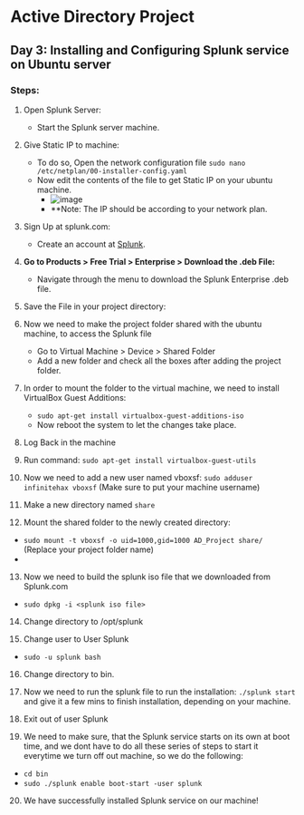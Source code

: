 # Active Directory Project

## Day 3: Installing and Configuring Splunk service on Ubuntu server

### Steps:

1. Open Splunk Server:
   - Start the Splunk server machine.

2. Give Static IP to machine:
   - To do so, Open the network configuration file
     `sudo nano /etc/netplan/00-installer-config.yaml`
   - Now edit the contents of the file to get Static IP on your ubuntu machine.
      - ![image](https://github.com/user-attachments/assets/b9970753-667f-4566-9e8d-9feacd9565ba)
      - **Note: The IP should be according to your network plan.

3. Sign Up at splunk.com:
   - Create an account at [Splunk](https://www.splunk.com).

4. **Go to Products > Free Trial > Enterprise > Download the .deb File:**
   - Navigate through the menu to download the Splunk Enterprise .deb file.

5. Save the File in your project directory:

6. Now we need to make the project folder shared with the ubuntu machine, to access the Splunk file
   - Go to Virtual Machine > Device > Shared Folder
   - Add a new folder and check all the boxes after adding the project folder.

7. In order to mount the folder to the virtual machine, we need to install VirtualBox Guest Additions:
   - `sudo apt-get install virtualbox-guest-additions-iso`
   - Now reboot the system to let the changes take place.

8. Log Back in the machine
   
9. Run command: `sudo apt-get install virtualbox-guest-utils`
 
10. Now we need to add a new user named vboxsf: `sudo adduser infinitehax vboxsf` (Make sure to put your machine username)
 
11. Make a new directory named `share`

12. Mount the shared folder to the newly created directory:
   - 	`sudo mount -t vboxsf -o uid=1000,gid=1000 AD_Project share/` (Replace your project folder name)
   - 	
13. Now we need to build the splunk iso file that we downloaded from Splunk.com
   - `sudo dpkg -i <splunk iso file>`

14. Change directory to /opt/splunk

15. Change user to User Splunk
   - `sudo -u splunk bash`
16. Change directory to bin.

17. Now we need to run the splunk file to run the installation: `./splunk start` and give it a few mins to finish installation, depending on your machine.

18. Exit out of user Splunk
    
19. We need to make sure, that the Splunk service starts on its own at boot time, and we dont have to do all these series of steps to start it everytime we turn off out machine, so we do the following:
   - `cd bin`
   - `sudo ./splunk enable boot-start -user splunk`

20. We have successfully installed Splunk service on our machine!






